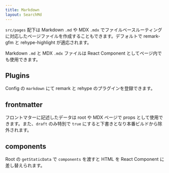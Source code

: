 ```yaml
---
title: Markdown
layout: SearchMd
---
```


`src/pages` 配下は Markdown `.md` や MDX `.mdx` でファイルベースルーティングに対応したページファイルを作成することもできます。デフォルトで remark-gfm と rehype-highlight が適応されます。

Markdown `.md` と MDX `.mdx` ファイルは React Component としてページ内でも使用できます。

## Plugins

Config の `markdown` にて remark と rehype のプラグインを登録できます。

## frontmatter

フロントマターに記述したデータは root や MDX ページで props として使用できます。また、`draft` のみ特別で `true` にすると下書きとなり本番ビルドから除外されます。

## components

Root の `getStaticData` で `components` を渡すと HTML を React Component に差し替えられます。
